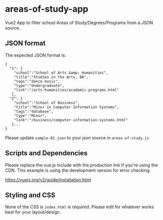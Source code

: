 # areas-of-study-app
Vue2 App to filter school Areas of Study/Degrees/Programs from a JSON source.

## JSON format

The expected JSON format is:

```
{
  "1": {
    "school":"School of Arts &amp; Humanities",
    "title":"Studies in the Arts, BA",
    "tags":"dance music",
    "type":"Undergraduate",
    "link":"/arts-humanities/academic-programs.html"
   },
  "2": {
    "school":"School of Business",
    "title":"Minor in Computer Information Systems",
    "tags":"database",
    "type":"Minor",
    "link":"/business/computer-information-systems.html"
   }...
}
```

Please update `sample-02.json` to your json source in `areas-of-study.js`

## Scripts and Dependencies

Please replace the vue.js include with the production link if you're using the CDN. This example is using the development version for error checking.

https://vuejs.org/v2/guide/installation.html

## Styling and CSS

None of the CSS is `index.html` is required. Please edit for whatever works best for your layout/design.

